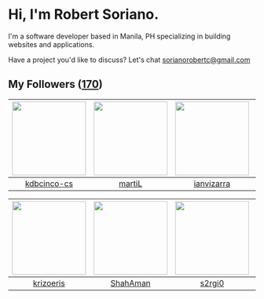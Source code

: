 # Hi, I'm Robert Soriano.
I'm a software developer based in Manila, PH specializing in building websites and applications.

Have a project you'd like to discuss?
Let's chat <a href="mailto:=sorianorobertc@gmail.com?Subject=Hello" target="_top">sorianorobertc@gmail.com</a>

## My Followers ([170](https://github.com/sorxrob?tab=followers))

| <img src="https://avatars0.githubusercontent.com/u/45514426?v=4" width="150" height="150" /> | <img src="https://avatars2.githubusercontent.com/u/5569498?v=4" width="150" height="150" /> | <img src="https://avatars2.githubusercontent.com/u/2890710?v=4" width="150" height="150" /> | <img src="https://avatars1.githubusercontent.com/u/13888326?v=4" width="150" height="150" /> |
| :------------------------------------------------------------------------------------------: | :-----------------------------------------------------------------------------------------: | :-----------------------------------------------------------------------------------------: | :------------------------------------------------------------------------------------------: |
|                         [kdbcinco-cs](https://github.com/kdbcinco-cs)                        |                             [martiL](https://github.com/martiL)                             |                         [ianvizarra](https://github.com/ianvizarra)                         |                               [Yuweh](https://github.com/Yuweh)                              |

| <img src="https://avatars1.githubusercontent.com/u/41354523?v=4" width="150" height="150" /> | <img src="https://avatars1.githubusercontent.com/u/15168293?v=4" width="150" height="150" /> | <img src="https://avatars2.githubusercontent.com/u/23109547?v=4" width="150" height="150" /> | <img src="https://avatars3.githubusercontent.com/u/7434353?v=4" width="150" height="150" /> |
| :------------------------------------------------------------------------------------------: | :------------------------------------------------------------------------------------------: | :------------------------------------------------------------------------------------------: | :-----------------------------------------------------------------------------------------: |
|                           [krizoeris](https://github.com/krizoeris)                          |                            [ShahAman](https://github.com/ShahAman)                           |                              [s2rgi0](https://github.com/s2rgi0)                             |                            [timrodz](https://github.com/timrodz)                            |